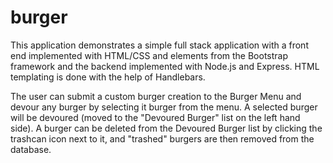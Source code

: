 # burger

This application demonstrates a simple full stack application with a front end implemented with HTML/CSS and elements from the Bootstrap framework and the backend implemented with Node.js and Express. HTML templating is done with the help of Handlebars.

The user can submit a custom burger creation to the Burger Menu and devour any burger by selecting it burger from the menu.  A selected burger will be devoured (moved to the "Devoured Burger" list on the left hand side). A burger can be deleted from the Devoured Burger list by clicking the trashcan icon next to it, and "trashed" burgers are then removed from the database.